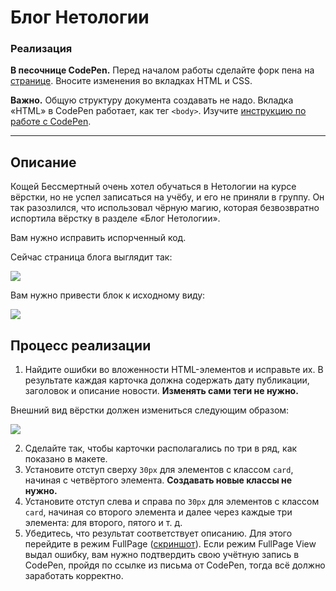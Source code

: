 # Блог Нетологии

### Реализация

**В песочнице CodePen.** Перед началом работы сделайте форк пена на [странице](https://codepen.io/Netology/pen/ReaoGE?editors=1100#0). Вносите изменения во вкладках HTML и CSS.

**Важно.** Общую структуру документа создавать не надо. Вкладка «HTML» в CodePen работает, как тег `<body>`.
Изучите [инструкцию по работе с CodePen](https://github.com/netology-code/guides/tree/master/codepen).

---

## Описание

Кощей Бессмертный очень хотел обучаться в Нетологии на курсе вёрстки, но не успел записаться на учёбу, и его не приняли в группу. Он так разозлился, что использовал чёрную магию, которая безвозвратно испортила вёрстку в разделе «Блог Нетологии».

Вам нужно исправить испорченный код.

Сейчас страница блога выглядит так:

![](https://netology-code.github.io/html-2-homeworks/sources/2-2/blog-before.jpg)

Вам нужно привести блок к исходному виду:

![](https://netology-code.github.io/html-2-homeworks/sources/2-2/blog-after.jpg)

## Процесс реализации

1. Найдите ошибки во вложенности HTML-элементов и исправьте их. В результате каждая карточка должна содержать дату публикации, заголовок и описание новости. **Изменять сами теги не нужно.**

Внешний вид вёрстки должен измениться следующим образом:

![](https://netology-code.github.io/html-2-homeworks/sources/2-2/blog-stage0.jpg)

2. Сделайте так, чтобы карточки располагались по три в ряд, как показано в макете.
3. Установите отступ сверху `30px` для элементов с классом `card`, начиная с четвёртого элемента. **Создавать новые классы не нужно.**
4. Установите отступ слева и справа по `30px` для элементов с классом `card`, начиная со второго элемента и далее через каждые три элемента: для второго, пятого и т. д.
5. Убедитесь, что результат соответствует описанию. Для этого перейдите в режим FullPage ([скриншот](/sources/screen.md)). Если режим FullPage View выдал ошибку, вам нужно подтвердить свою учётную запись в CodePen, пройдя по ссылке из письма от CodePen, тогда всё должно заработать корректно.


